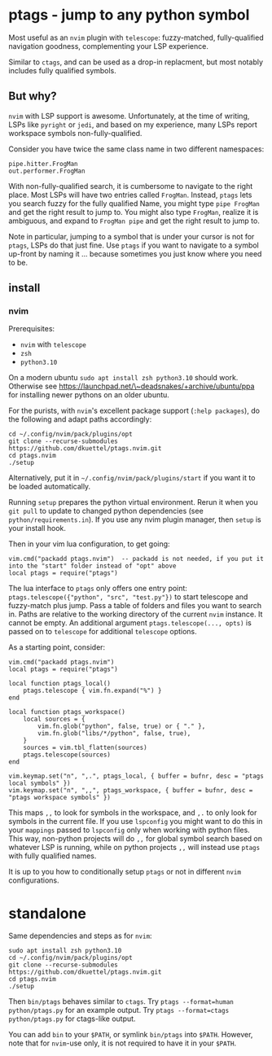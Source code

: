ptags - jump to any python symbol
=================================

Most useful as an `nvim` plugin with `telescope`: fuzzy-matched,
fully-qualified navigation goodness, complementing your LSP experience.

Similar to `ctags`, and can be used as a drop-in replacment, but most
notably includes fully qualified symbols.

But why?
--------

`nvim` with LSP support is awesome. Unfortunately, at the time of
writing, LSPs like `pyright` or `jedi`, and based on my experience, many
LSPs report workspace symbols non-fully-qualified.

Consider you have twice the same class name in two different namespaces:

``` {.python}
pipe.hitter.FrogMan
out.performer.FrogMan
```

With non-fully-qualified search, it is cumbersome to navigate to the
right place. Most LSPs will have two entries called `FrogMan`. Instead,
`ptags` lets you search fuzzy for the fully qualified Name, you might
type `pipe FrogMan` and get the right result to jump to. You might also
type `FrogMan`, realize it is ambiguous, and expand to `FrogMan pipe`
and get the right result to jump to.

Note in particular, jumping to a symbol that is under your cursor is not
for `ptags`, LSPs do that just fine. Use `ptags` if you want to navigate
to a symbol up-front by naming it ... because sometimes you just know
where you need to be.

install
-------

### nvim

Prerequisites:

-   `nvim` with `telescope`
-   `zsh`
-   `python3.10`

On a modern ubuntu `sudo apt install zsh python3.10` should work.
Otherwise see https://launchpad.net/\~deadsnakes/+archive/ubuntu/ppa for
installing newer pythons on an older ubuntu.

For the purists, with `nvim`'s excellent package support
(`:help packages`), do the following and adapt paths accordingly:

``` {.zsh}
cd ~/.config/nvim/pack/plugins/opt
git clone --recurse-submodules https://github.com/dkuettel/ptags.nvim.git
cd ptags.nvim
./setup
```

Alternatively, put it in `~/.config/nvim/pack/plugins/start` if you want
it to be loaded automatically.

Running `setup` prepares the python virtual environment. Rerun it when
you `git pull` to update to changed python dependencies (see
`python/requirements.in`). If you use any nvim plugin manager, then
`setup` is your install hook.

Then in your vim lua configuration, to get going:

``` {.lua}
vim.cmd("packadd ptags.nvim")  -- packadd is not needed, if you put it into the "start" folder instead of "opt" above
local ptags = require("ptags")
```

The lua interface to `ptags` only offers one entry point:
`ptags.telescope({"python", "src", "test.py"})` to start telescope and
fuzzy-match plus jump. Pass a table of folders and files you want to
search in. Paths are relative to the working directory of the current
`nvim` instance. It cannot be empty. An additional argument
`ptags.telescope(..., opts)` is passed on to `telescope` for additional
`telescope` options.

As a starting point, consider:

``` {.lua}
vim.cmd("packadd ptags.nvim")
local ptags = require("ptags")

local function ptags_local()
    ptags.telescope { vim.fn.expand("%") }
end

local function ptags_workspace()
    local sources = {
        vim.fn.glob("python", false, true) or { "." },
        vim.fn.glob("libs/*/python", false, true),
    }
    sources = vim.tbl_flatten(sources)
    ptags.telescope(sources)
end

vim.keymap.set("n", ",.", ptags_local, { buffer = bufnr, desc = "ptags local symbols" })
vim.keymap.set("n", ",,", ptags_workspace, { buffer = bufnr, desc = "ptags workspace symbols" })
```

This maps `,,` to look for symbols in the workspace, and `,.` to only
look for symbols in the current file. If you use `lspconfig` you might
want to do this in your `mappings` passed to `lspconfig` only when
working with python files. This way, non-python projects will do `,,`
for global symbol search based on whatever LSP is running, while on
python projects `,,` will instead use `ptags` with fully qualified
names.

It is up to you how to conditionally setup `ptags` or not in different
`nvim` configurations.

standalone
==========

Same dependencies and steps as for `nvim`:

``` {.zsh}
sudo apt install zsh python3.10
cd ~/.config/nvim/pack/plugins/opt
git clone --recurse-submodules https://github.com/dkuettel/ptags.nvim.git
cd ptags.nvim
./setup
```

Then `bin/ptags` behaves similar to `ctags`. Try
`ptags --format=human python/ptags.py` for an example output. Try
`ptags --format=ctags python/ptags.py` for ctags-like output.

You can add `bin` to your `$PATH`, or symlink `bin/ptags` into `$PATH`.
However, note that for `nvim`-use only, it is not required to have it in
your `$PATH`.
